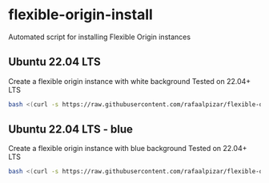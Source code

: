 # flexible-origin-install
Automated script for installing Flexible Origin instances

## Ubuntu 22.04 LTS
Create a flexible origin instance with white background
Tested on 22.04+ LTS

```bash
bash <(curl -s https://raw.githubusercontent.com/rafaalpizar/flexible-origin-install/master/install_ubuntu.sh)
```

## Ubuntu 22.04 LTS - blue
Create a flexible origin instance with blue background
Tested on 22.04+ LTS

```bash
bash <(curl -s https://raw.githubusercontent.com/rafaalpizar/flexible-origin-install/master/install_blue_ubuntu.sh)
```
